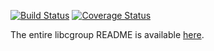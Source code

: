 [![Build Status](https://github.com/libcgroup/libcgroup/workflows/Continuous%20Integration/badge.svg?branch=master)](https://github.com/libcgroup/libcgroup/actions)
[![Coverage Status](https://coveralls.io/repos/github/libcgroup/libcgroup/badge.svg?branch=master)](https://coveralls.io/github/libcgroup/libcgroup?branch=master)

The entire libcgroup README is available [here](README).

